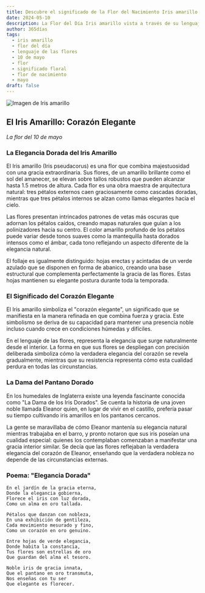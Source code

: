 ```yaml
---
title: Descubre el significado de la Flor del Nacimiento Iris amarillo del 10 de mayo
date: 2024-05-10
description: La Flor del Día Iris amarillo vista a través de su lenguaje floral e historias
author: 365días
tags:
  - iris amarillo
  - flor del día
  - lenguaje de las flores
  - 10 de mayo
  - flor
  - significado floral
  - flor de nacimiento
  - mayo
draft: false
---
```


![Imagen de Iris amarillo](https://cdn.pixabay.com/photo/2019/02/25/20/19/iris-4020510_1280.jpg#center#center)


## El Iris Amarillo: Corazón Elegante
*La flor del 10 de mayo*

### La Elegancia Dorada del Iris Amarillo

El Iris amarillo (Iris pseudacorus) es una flor que combina majestuosidad con una gracia extraordinaria. Sus flores, de un amarillo brillante como el sol del amanecer, se elevan sobre tallos robustos que pueden alcanzar hasta 1.5 metros de altura. Cada flor es una obra maestra de arquitectura natural: tres pétalos externos caen graciosamente como cascadas doradas, mientras que tres pétalos internos se alzan como llamas elegantes hacia el cielo.

Las flores presentan intrincados patrones de vetas más oscuras que adornan los pétalos caídos, creando mapas naturales que guían a los polinizadores hacia su centro. El color amarillo profundo de los pétalos puede variar desde tonos suaves como la mantequilla hasta dorados intensos como el ámbar, cada tono reflejando un aspecto diferente de la elegancia natural.

El follaje es igualmente distinguido: hojas erectas y acintadas de un verde azulado que se disponen en forma de abanico, creando una base estructural que complementa perfectamente la gracia de las flores. Estas hojas mantienen su elegante postura durante toda la temporada.

### El Significado del Corazón Elegante

El Iris amarillo simboliza el "corazón elegante", un significado que se manifiesta en la manera refinada en que combina fuerza y gracia. Este simbolismo se deriva de su capacidad para mantener una presencia noble incluso cuando crece en condiciones húmedas y difíciles.

En el lenguaje de las flores, representa la elegancia que surge naturalmente desde el interior. La forma en que sus flores se despliegan con precisión deliberada simboliza cómo la verdadera elegancia del corazón se revela gradualmente, mientras que su resistencia representa cómo esta cualidad perdura en todas las circunstancias.

### La Dama del Pantano Dorado

En los humedales de Inglaterra existe una leyenda fascinante conocida como "La Dama de los Iris Dorados". Se cuenta la historia de una joven noble llamada Eleanor quien, en lugar de vivir en el castillo, prefería pasar su tiempo cultivando iris amarillos en los pantanos cercanos.

La gente se maravillaba de cómo Eleanor mantenía su elegancia natural mientras trabajaba en el barro, y pronto notaron que sus iris poseían una cualidad especial: quienes los contemplaban comenzaban a manifestar una gracia interior similar. Se decía que las flores reflejaban la verdadera elegancia del corazón de Eleanor, enseñando que la verdadera nobleza no depende de las circunstancias externas.

### Poema: "Elegancia Dorada"

```
En el jardín de la gracia eterna,
Donde la elegancia gobierna,
Florece el iris con luz dorada,
Como un alma en oro tallada.

Pétalos que danzan con nobleza,
En una exhibición de gentileza,
Cada movimiento mesurado y fino,
Como un corazón en oro genuino.

Entre hojas de verde elegancia,
Donde habita la constancia,
Tus flores son estrellas de oro
Que guardan del alma el tesoro.

Noble iris de gracia innata,
Que el pantano en oro transmuta,
Nos enseñas con tu ser
Que elegante es florecer.
```